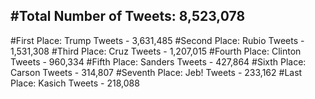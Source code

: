 #Total Number of Tweets: 8,523,078 
---
#First Place: Trump Tweets - 3,631,485
#Second Place: Rubio Tweets - 1,531,308
#Third Place: Cruz Tweets - 1,207,015
#Fourth Place: Clinton Tweets - 960,334
#Fifth Place: Sanders Tweets - 427,864
#Sixth Place: Carson Tweets - 314,807
#Seventh Place: Jeb! Tweets - 233,162
#Last Place: Kasich Tweets - 218,088
